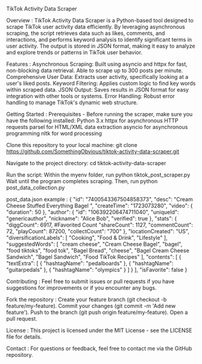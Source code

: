 TikTok Activity Data Scraper

Overview :
TikTok Activity Data Scraper is a Python-based tool designed to scrape TikTok user activity data efficiently. By leveraging asynchronous scraping, the script retrieves data such as likes, comments, and interactions, and performs keyword analysis to identify significant terms in user activity. The output is stored in JSON format, making it easy to analyze and explore trends or patterns in TikTok user behavior.

Features :
Asynchronous Scraping: Built using asyncio and httpx for fast, non-blocking data retrieval. Able to scrape up to 300 posts per minute.
Comprehensive User Data: Extracts user activity, specifically looking at a user's liked posts.
Keyword Filtering: Applies custom logic to find key words within scraped data.
JSON Output: Saves results in JSON format for easy integration with other tools or systems.
Error Handling: Robust error handling to manage TikTok's dynamic web structure.

Getting Started :
Prerequisites -
Before running the scraper, make sure you have the following installed:
Python 3.x
httpx for asynchronous HTTP requests
parsel for HTML/XML data extraction
asyncio for asynchronous programming
nltk for word processing

Clone this repository to your local machine:
git clone https://github.com/SomethingObvious/tiktok-activity-data-scraper.git

Navigate to the project directory:
cd tiktok-activity-data-scraper

Run the script:
Within the myenv folder, run python tiktok_post_scraper.py 
Wait until the program completes scraping.
Then, run python post_data_collection.py 

post_data.json example : 
{
    "id": "7400543367504858373",
    "desc": "Cream Cheese Stuffed Everything Bagel ",
    "createTime": "1723073280",
    "video": {
      "duration": 50
    },
    "author": {
      "id": "106392206474711040",
      "uniqueId": "genericauthor",
      "nickname": "Alice Bob",
      "verified": true
    },
    "stats": {
      "diggCount": 6917, #Favorited Count
      "shareCount": 1127,
      "commentCount": 72,
      "playCount": 87200,
      "collectCount": "700"
    },
    "locationCreated": "US",
    "diversificationLabels": [
      "Cooking",
      "Food & Drink",
      "Lifestyle"
    ],
    "suggestedWords": [
      "cream cheese",
      "Cream Cheese Bagel",
      "bagel",
      "food tiktoks",
      "food tok",
      "Bagel Bread",
      "cheese",
      "Bagel Cream Cheese Sandwich",
      "Bagel Sandwich",
      "Food TikTok Recipes"
    ],
    "contents": [
      {
        "textExtra": [
                  {
            "hashtagName": "pedalboards"
          },
          {
            "hashtagName": "guitarpedals"
          },
          {
            "hashtagName": "olympics"
          }
        ]
      }
    ],
    "isFavorite": false
  }
  
Contributing :
Feel free to submit issues or pull requests if you have suggestions for improvements or if you encounter any bugs.

Fork the repository :
Create your feature branch (git checkout -b feature/my-feature).
Commit your changes (git commit -m 'Add new feature').
Push to the branch (git push origin feature/my-feature).
Open a pull request.

License :
This project is licensed under the MIT License - see the LICENSE file for details.

Contact :
For questions or feedback, feel free to contact me via the GitHub repository.

